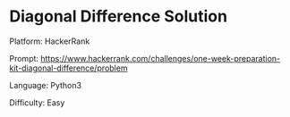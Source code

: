 # Diagonal Difference Solution

Platform: HackerRank

Prompt: https://www.hackerrank.com/challenges/one-week-preparation-kit-diagonal-difference/problem

Language: Python3

Difficulty: Easy
